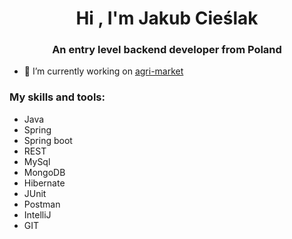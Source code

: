 <h1 align="center">Hi , I'm Jakub Cieślak</h1>
<h3 align="center">An entry level backend developer from Poland</h3>

- 🔭 I’m currently working on [agri-market](https://github.com/JCieslak02/agri-market)

<h3 align="left">My skills and tools:</h3>
<p align="left">
  <ul>
    <li> Java </li>
    <li> Spring </li>
    <li> Spring boot</li>
    <li> REST </li>
    <li> MySql </li>
    <li> MongoDB </li>
    <li> Hibernate </li>
    <li> JUnit </li>
    <li> Postman </li>
    <li> IntelliJ </li>
    <li> GIT </li>
  </ul>
</p>
